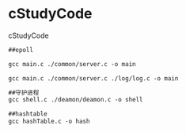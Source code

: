 # cStudyCode
cStudyCode

```gcc
##epoll

gcc main.c ./common/server.c -o main

gcc main.c ./common/server.c ./log/log.c -o main

##守护进程
gcc shell.c ./deamon/deamon.c -o shell

##hashtable
gcc hashTable.c -o hash
```


